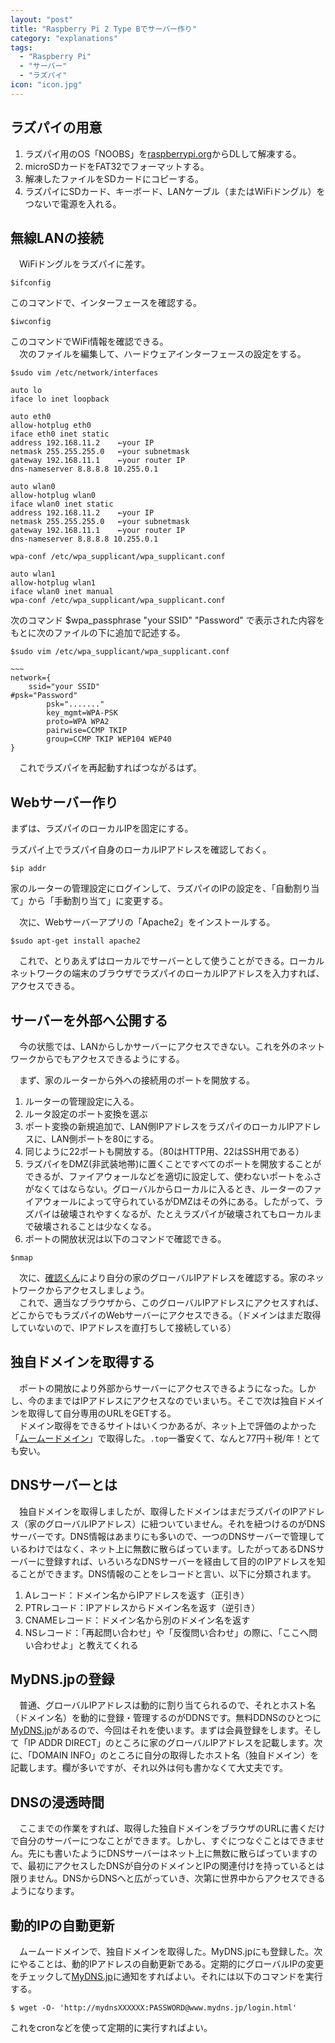 ```yaml
---
layout: "post"
title: "Raspberry Pi 2 Type Bでサーバー作り"
category: "explanations"
tags:
  - "Raspberry Pi"
  - "サーバー"
  - "ラズパイ"
icon: "icon.jpg"
---
```


## ラズパイの用意

  1. ラズパイ用のOS「NOOBS」を[raspberrypi.org](http://raspberrypi.org/downloads/)からDLして解凍する。  
  1. microSDカードをFAT32でフォーマットする。  
  1. 解凍したファイルをSDカードにコピーする。  
  1. ラズパイにSDカード、キーボード、LANケーブル（またはWiFiドングル）をつないで電源を入れる。  

<!--more-->
## 無線LANの接続
　WiFiドングルをラズパイに差す。  

	$ifconfig

このコマンドで、インターフェースを確認する。  

	$iwconfig

このコマンドでWiFi情報を確認できる。  
　次のファイルを編集して、ハードウェアインターフェースの設定をする。  

```
$sudo vim /etc/network/interfaces

auto lo
iface lo inet loopback

auto eth0
allow-hotplug eth0
iface eth0 inet static
address 192.168.11.2	←your IP
netmask 255.255.255.0	←your subnetmask
gateway 192.168.11.1	←your router IP
dns-nameserver 8.8.8.8 10.255.0.1

auto wlan0
allow-hotplug wlan0
iface wlan0 inet static
address 192.168.11.2	←your IP
netmask 255.255.255.0	←your subnetmask
gateway 192.168.11.1	←your router IP
dns-nameserver 8.8.8.8 10.255.0.1

wpa-conf /etc/wpa_supplicant/wpa_supplicant.conf

auto wlan1
allow-hotplug wlan1
iface wlan0 inet manual
wpa-conf /etc/wpa_supplicant/wpa_supplicant.conf
```

次のコマンド
	$wpa_passphrase "your SSID" "Password"
で表示された内容をもとに次のファイルの下に追加で記述する。  

```
$sudo vim /etc/wpa_supplicant/wpa_supplicant.conf

~~~
network={
	ssid="your SSID"
#psk="Password"
		psk="......."
		key_mgmt=WPA-PSK
		proto=WPA WPA2
		pairwise=CCMP TKIP
		group=CCMP TKIP WEP104 WEP40
}
```

　これでラズパイを再起動すればつながるはず。  

## Webサーバー作り
まずは、ラズパイのローカルIPを固定にする。  

 ラズパイ上でラズパイ自身のローカルIPアドレスを確認しておく。  

	$ip addr

家のルーターの管理設定にログインして、ラズパイのIPの設定を、「自動割り当て」から「手動割り当て」に変更する。  

　次に、Webサーバーアプリの「Apache2」をインストールする。  

	$sudo apt-get install apache2

　これで、とりあえずはローカルでサーバーとして使うことができる。ローカルネットワークの端末のブラウザでラズパイのローカルIPアドレスを入力すれば、アクセスできる。  

## サーバーを外部へ公開する
　今の状態では、LANからしかサーバーにアクセスできない。これを外のネットワークからでもアクセスできるようにする。  

　まず、家のルーターから外への接続用のポートを開放する。  
  1. ルーターの管理設定に入る。  
  1. ルータ設定のポート変換を選ぶ
  1. ポート変換の新規追加で、LAN側IPアドレスをラズパイのローカルIPアドレスに、LAN側ポートを80にする。  
  1. 同じように22ポートも開放する。（80はHTTP用、22はSSH用である）
  1. ラズパイをDMZ(非武装地帯)に置くことですべてのポートを開放することができるが、ファイアウォールなどを適切に設定して、使わないポートをふさがなくてはならない。グローバルからローカルに入るとき、ルーターのファイアウォールによって守られているがDMZはその外にある。したがって、ラズパイは破壊されやすくなるが、たとえラズパイが破壊されてもローカルまで破壊されることは少なくなる。  
  1. ポートの開放状況は以下のコマンドで確認できる。  

	$nmap

　次に、[確認くん](http://www.ugtop.com/spill.shtml)により自分の家のグローバルIPアドレスを確認する。家のネットワークからアクセスしましょう。  
　これで、適当なブラウザから、このグローバルIPアドレスにアクセスすれば、どこからでもラズパイのWebサーバーにアクセスできる。（ドメインはまだ取得していないので、IPアドレスを直打ちして接続している）

## 独自ドメインを取得する
　ポートの開放により外部からサーバーにアクセスできるようになった。しかし、今のままではIPアドレスにアクセスなのでいまいち。そこで次は独自ドメインを取得して自分専用のURLをGETする。  
　ドメイン取得をできるサイトはいくつかあるが、ネット上で評価のよかった「[ムームードメイン](http://www.muumuudomain.com)」で取得した。`.top`一番安くて、なんと77円＋税/年！とても安い。  

## DNSサーバーとは
　独自ドメインを取得しましたが、取得したドメインはまだラズパイのIPアドレス（家のグローバルIPアドレス）に紐ついていません。それを紐つけるのがDNSサーバーです。DNS情報はあまりにも多いので、一つのDNSサーバーで管理しているわけではなく、ネット上に無数に散らばっています。したがってあるDNSサーバーに登録すれば、いろいろなDNSサーバーを経由して目的のIPアドレスを知ることができます。DNS情報のことをレコードと言い、以下に分類されます。  

  1. Aレコード：ドメイン名からIPアドレスを返す（正引き）
  1. PTRレコード：IPアドレスからドメイン名を返す（逆引き）
  1. CNAMEレコード：ドメイン名から別のドメイン名を返す
  1. NSレコード：「再起問い合わせ」や「反復問い合わせ」の際に、「ここへ問い合わせよ」と教えてくれる

## MyDNS.jpの登録
　普通、グローバルIPアドレスは動的に割り当てられるので、それとホスト名（ドメイン名）を動的に登録・管理するのがDDNSです。無料DDNSのひとつに[MyDNS.jp](http://www.mydns.jp)があるので、今回はそれを使います。まずは会員登録をします。そして「IP ADDR DIRECT」のところに家のグローバルIPアドレスを記載します。次に、「DOMAIN INFO」のところに自分の取得したホスト名（独自ドメイン）を記載します。欄が多いですが、それ以外は何も書かなくて大丈夫です。  

## DNSの浸透時間
　ここまでの作業をすれば、取得した独自ドメインをブラウザのURLに書くだけで自分のサーバーにつなことができます。しかし、すぐにつなぐことはできません。先にも書いたようにDNSサーバーはネット上に無数に散らばっていますので、最初にアクセスしたDNSが自分のドメインとIPの関連付けを持っているとは限りません。DNSからDNSへと広がっていき、次第に世界中からアクセスできるようになります。  

## 動的IPの自動更新
　ムームードメインで、独自ドメインを取得した。MyDNS.jpにも登録した。次にやることは、動的IPアドレスの自動更新である。定期的にグローバルIPの変更をチェックして[MyDNS.jp](http://www.mydns.jp)に通知をすればよい。それには以下のコマンドを実行する。  

	$ wget -O- 'http://mydnsXXXXXX:PASSWORD@www.mydns.jp/login.html'

これをcronなどを使って定期的に実行すればよい。  


